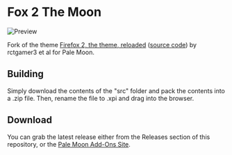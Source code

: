 # Fox 2 The Moon
![Preview](http://i63.tinypic.com/23sirsm.png)

Fork of the theme [Firefox 2, the theme, reloaded](https://addons.mozilla.org/firefox/addon/firefox-2-theme-for-firefox-3x/) ([source code](https://github.com/rctgamer3/ff2-default)) by rctgamer3 et al for Pale Moon.

## Building
Simply download the contents of the "src" folder  and pack the contents into a .zip file. Then, rename the file to .xpi and drag into the browser.

## Download
You can grab the latest release either from the Releases section of this repository, or the [Pale Moon Add-Ons Site](https://addons.palemoon.org/themes/complete/fox-2-the-moon/).
